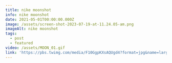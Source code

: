 ```yaml
---
title: nike moonshot
info: nike moonshot
date: 2021-05-01T00:00:00.000Z
image: /assets/screen-shot-2023-07-19-at-11.24.05-am.png
imageAlt: nike moonshot
tags:
  - post
  - featured
video: /assets/MOON_01.gif
link: 'https://pbs.twimg.com/media/F10GgpKXsAQUgd4?format=jpg&name=large'
---
```


